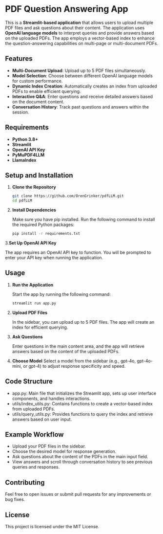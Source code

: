 # PDF Question Answering App

This is a **Streamlit-based application** that allows users to upload multiple PDF files and ask questions about their content. The application uses **OpenAI language models** to interpret queries and provide answers based on the uploaded PDFs. The app employs a vector-based index to enhance the question-answering capabilities on multi-page or multi-document PDFs.

## Features

- **Multi-Document Upload**: Upload up to 5 PDF files simultaneously.
- **Model Selection**: Choose between different OpenAI language models for custom performance.
- **Dynamic Index Creation**: Automatically creates an index from uploaded PDFs to enable efficient querying.
- **Interactive Q&A**: Enter questions and receive detailed answers based on the document content.
- **Conversation History**: Track past questions and answers within the session.

## Requirements

- **Python 3.8+**
- **Streamlit**
- **OpenAI API Key**
- **PyMuPDF4LLM**
- **LlamaIndex**

## Setup and Installation

1. **Clone the Repository**

   ```bash
   git clone https://github.com/OrenGrinker/pdfLLM.git
   cd pdfLLM
    ```

2. **Install Dependencies**

   Make sure you have pip installed. Run the following command to install the required Python packages:
   ```bash
   pip install -r requirements.txt
   ```
   
3.**Set Up OpenAI API Key**

   The app requires an OpenAI API key to function. You will be prompted to enter your API key when running the application.

## Usage

1. **Run the Application**

   Start the app by running the following command:
   ```bash
   streamlit run app.py
    ```
   
2. **Upload PDF Files**

   In the sidebar, you can upload up to 5 PDF files. The app will create an index for efficient querying.

3. **Ask Questions**

   Enter questions in the main content area, and the app will retrieve answers based on the content of the uploaded PDFs.

4. **Choose Model**
   Select a model from the sidebar (e.g., gpt-4o, gpt-4o-mini, or gpt-4) to adjust response specificity and speed.

## Code Structure

- app.py: Main file that initializes the Streamlit app, sets up user interface components, and handles interactions.
- utils/index_utils.py: Contains functions to create a vector-based index from uploaded PDFs.
- utils/query_utils.py: Provides functions to query the index and retrieve answers based on user input.

## Example Workflow

- Upload your PDF files in the sidebar.
- Choose the desired model for response generation.
- Ask questions about the content of the PDFs in the main input field.
- View answers and scroll through conversation history to see previous queries and responses.

## Contributing

Feel free to open issues or submit pull requests for any improvements or bug fixes.

## License

This project is licensed under the MIT License.
